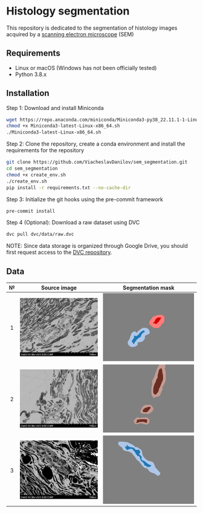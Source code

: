 # Histology segmentation
This repository is dedicated to the segmentation of histology images acquired by a [scanning electron microscope](https://en.wikipedia.org/wiki/Scanning_electron_microscope) (SEM)

## Requirements

- Linux or macOS (Windows has not been officially tested)
- Python 3.8.x

## Installation

Step 1: Download and install Miniconda
``` bash
wget https://repo.anaconda.com/miniconda/Miniconda3-py38_22.11.1-1-Linux-x86_64.sh
chmod +x Miniconda3-latest-Linux-x86_64.sh
./Miniconda3-latest-Linux-x86_64.sh
```

Step 2: Clone the repository, create a conda environment and install the requirements for the repository
``` bash
git clone https://github.com/ViacheslavDanilov/sem_segmentation.git
cd sem_segmentation
chmod +x create_env.sh
./create_env.sh
pip install -r requirements.txt --no-cache-dir
```

Step 3: Initialize the git hooks using the pre-commit framework
``` bash
pre-commit install
```

Step 4 (Optional): Download a raw dataset using DVC
``` bash
dvc pull dvc/data/raw.dvc
```
NOTE: Since data storage is organized through Google Drive, you should first request access to the [DVC repository](https://drive.google.com/drive/folders/1nYxQ6IXYdatgxXMsPzV-xjdv6PLjvMZK?usp=share_link).

## Data

| **№** |                 **Source image**                  |                   **Segmentation mask**                    |
|:-----:|:-------------------------------------------------:|:----------------------------------------------------------:|
|   1   | ![Source image](media/image_1.png "Source image") | ![Segmentation mask](media/mask_1.png "Segmentation mask") |
|   2   | ![Source image](media/image_2.png "Source image") | ![Segmentation mask](media/mask_2.png "Segmentation mask") |
|   3   | ![Source image](media/image_3.png "Source image") | ![Segmentation mask](media/mask_3.png "Segmentation mask") |
